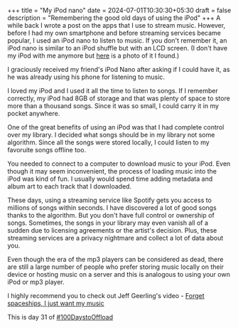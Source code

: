 +++
title = "My iPod nano"
date = 2024-07-01T10:30:30+05:30
draft = false
description = "Remembering the good old days of using the iPod"
+++
A while back I wrote a post on the apps that I use to stream music. However, before I had my own smartphone and before streaming services became popular, I used an iPod nano to listen to music. If you don't remember it, an iPod nano is similar to an iPod shuffle but with an LCD screen. (I don't have my iPod with me anymore but [here](https://support.apple.com/en-us/docs/ipod/133018) is a photo of it I found.)

I graciously received my friend's iPod Nano after asking if I could have it, as he was already using his phone for listening to music.

I loved my iPod and I used it all the time to listen to songs. If I remember correctly, my iPod had 8GB of storage and that was plenty of space to store more than a thousand songs. Since it was so small, I could carry it in my pocket anywhere.

One of the great benefits of using an iPod was that I had complete control over my library. I decided what songs should be in my library not some algorithm. Since all the songs were stored locally, I could listen to my favoruite songs offline too.

You needed to connect to a computer to download music to your iPod. Even though it may seem inconvenient, the process of loading music into the iPod was kind of fun. I usually would spend time adding metadata and album art to each track that I downloaded.

These days, using a streaming service like Spotify gets you access to millions of songs within seconds. I have discovered a lot of good songs thanks to the algorithm. But you don't have full control or ownership of songs. Sometimes, the songs in your library may even vanish all of a sudden due to licensing agreements or the artist's decision. Plus, these streaming services are a privacy nightmare and collect a lot of data about you.

Even though the era of the mp3 players can be considered as dead, there are still a large number of people who prefer storing music locally on their device or hosting music on a server and this is analogous to using your own iPod or mp3 player.

I highly recommend you to check out Jeff Geerling's video - [Forget spaceships, I just want my music](https://www.youtube.com/watch?v=7CDKvdlD6uQ)

This is day 31 of  [#100DaystoOffload](https://100daystooffload.com)
